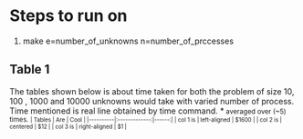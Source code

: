 # Steps to run on

1. make e=number_of_unknowns n=number_of_prccesses

## Table 1
The tables shown below is about time taken for both the problem of size 10, 100 , 1000 and 10000 unknowns would take with varied number of process. Time mentioned is real line obtained by time command. *<small> averaged over (~5) times. <small>
| Tables   |      Are      |  Cool |
|----------|:-------------:|------:|
| col 1 is |  left-aligned | $1600 |
| col 2 is |    centered   |   $12 |
| col 3 is | right-aligned |    $1 |